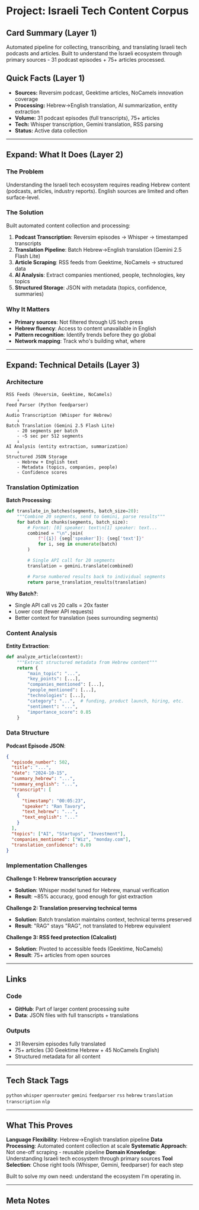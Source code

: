 # Project: Israeli Tech Content Corpus

## Card Summary (Layer 1)
Automated pipeline for collecting, transcribing, and translating Israeli tech podcasts and articles. Built to understand the Israeli ecosystem through primary sources - 31 podcast episodes + 75+ articles processed.

## Quick Facts (Layer 1)
- **Sources:** Reversim podcast, Geektime articles, NoCamels innovation coverage
- **Processing:** Hebrew→English translation, AI summarization, entity extraction
- **Volume:** 31 podcast episodes (full transcripts), 75+ articles
- **Tech:** Whisper transcription, Gemini translation, RSS parsing
- **Status:** Active data collection

---

## Expand: What It Does (Layer 2)

### The Problem
Understanding the Israeli tech ecosystem requires reading Hebrew content (podcasts, articles, industry reports). English sources are limited and often surface-level.

### The Solution
Built automated content collection and processing:

1. **Podcast Transcription**: Reversim episodes → Whisper → timestamped transcripts
2. **Translation Pipeline**: Batch Hebrew→English translation (Gemini 2.5 Flash Lite)
3. **Article Scraping**: RSS feeds from Geektime, NoCamels → structured data
4. **AI Analysis**: Extract companies mentioned, people, technologies, key topics
5. **Structured Storage**: JSON with metadata (topics, confidence, summaries)

### Why It Matters
- **Primary sources**: Not filtered through US tech press
- **Hebrew fluency**: Access to content unavailable in English
- **Pattern recognition**: Identify trends before they go global
- **Network mapping**: Track who's building what, where

---

## Expand: Technical Details (Layer 3)

### Architecture

```
RSS Feeds (Reversim, Geektime, NoCamels)
    ↓
Feed Parser (Python feedparser)
    ↓
Audio Transcription (Whisper for Hebrew)
    ↓
Batch Translation (Gemini 2.5 Flash Lite)
    - 20 segments per batch
    - ~5 sec per 512 segments
    ↓
AI Analysis (entity extraction, summarization)
    ↓
Structured JSON Storage
    - Hebrew + English text
    - Metadata (topics, companies, people)
    - Confidence scores
```

### Translation Optimization

**Batch Processing**:
```python
def translate_in_batches(segments, batch_size=20):
    """Combine 20 segments, send to Gemini, parse results"""
    for batch in chunks(segments, batch_size):
        # Format: [0] speaker: text\n[1] speaker: text...
        combined = "\n".join(
            f"[{i}] {seg['speaker']}: {seg['text']}"
            for i, seg in enumerate(batch)
        )

        # Single API call for 20 segments
        translation = gemini.translate(combined)

        # Parse numbered results back to individual segments
        return parse_translation_results(translation)
```

**Why Batch?**:
- Single API call vs 20 calls = 20x faster
- Lower cost (fewer API requests)
- Better context for translation (sees surrounding segments)

### Content Analysis

**Entity Extraction**:
```python
def analyze_article(content):
    """Extract structured metadata from Hebrew content"""
    return {
        "main_topic": "...",
        "key_points": [...],
        "companies_mentioned": [...],
        "people_mentioned": [...],
        "technologies": [...],
        "category": "...",  # funding, product launch, hiring, etc.
        "sentiment": "...",
        "importance_score": 0.85
    }
```

### Data Structure

**Podcast Episode JSON**:
```json
{
  "episode_number": 502,
  "title": "...",
  "date": "2024-10-15",
  "summary_hebrew": "...",
  "summary_english": "...",
  "transcript": [
    {
      "timestamp": "00:05:23",
      "speaker": "Ran Tavory",
      "text_hebrew": "...",
      "text_english": "..."
    }
  ],
  "topics": ["AI", "Startups", "Investment"],
  "companies_mentioned": ["Wiz", "monday.com"],
  "translation_confidence": 0.89
}
```

### Implementation Challenges

**Challenge 1: Hebrew transcription accuracy**
- **Solution**: Whisper model tuned for Hebrew, manual verification
- **Result**: ~85% accuracy, good enough for gist extraction

**Challenge 2: Translation preserving technical terms**
- **Solution**: Batch translation maintains context, technical terms preserved
- **Result**: "RAG" stays "RAG", not translated to Hebrew equivalent

**Challenge 3: RSS feed protection (Calcalist)**
- **Solution**: Pivoted to accessible feeds (Geektime, NoCamels)
- **Result**: 75+ articles from open sources

---

## Links

### Code
- **GitHub**: Part of larger content processing suite
- **Data**: JSON files with full transcripts + translations

### Outputs
- 31 Reversim episodes fully translated
- 75+ articles (30 Geektime Hebrew + 45 NoCamels English)
- Structured metadata for all content

---

## Tech Stack Tags
`python` `whisper` `openrouter` `gemini` `feedparser` `rss` `hebrew` `translation` `transcription` `nlp`

---

## What This Proves

**Language Flexibility**: Hebrew→English translation pipeline
**Data Processing**: Automated content collection at scale
**Systematic Approach**: Not one-off scraping - reusable pipeline
**Domain Knowledge**: Understanding Israeli tech ecosystem through primary sources
**Tool Selection**: Chose right tools (Whisper, Gemini, feedparser) for each step

Built to solve my own need: understand the ecosystem I'm operating in.

---

## Meta Notes
<!-- This shows breadth: not just backend/API, but data processing too -->
<!-- Hebrew fluency is differentiator - most developers can't access this content -->
<!-- The "systematic learning" angle ties back to "How I Think" -->
